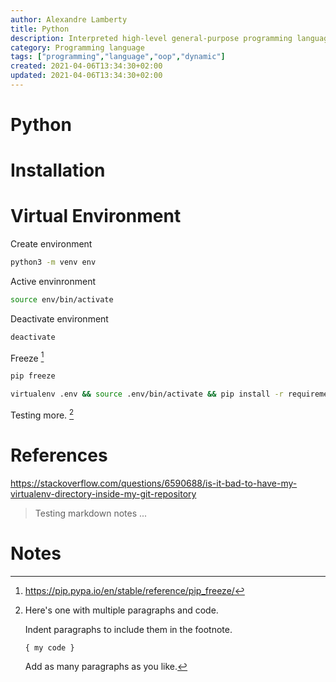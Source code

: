 ```yaml
---
author: Alexandre Lamberty
title: Python 
description: Interpreted high-level general-purpose programming language
category: Programming language
tags: ["programming","language","oop","dynamic"]
created: 2021-04-06T13:34:30+02:00
updated: 2021-04-06T13:34:30+02:00
---
```

# Python

# Installation

# Virtual Environment

Create environment

```bash
python3 -m venv env
```

Active envinronment

```bash
source env/bin/activate
```

Deactivate environment

```bash
deactivate
```

Freeze [^1] 

```bash
pip freeze
```

```bash
virtualenv .env && source .env/bin/activate && pip install -r requirements.txt
```
Testing more. [^2]

# References
<https://stackoverflow.com/questions/6590688/is-it-bad-to-have-my-virtualenv-directory-inside-my-git-repository>


> Testing markdown notes ...

# Notes

[^1]: <https://pip.pypa.io/en/stable/reference/pip_freeze/>

[^2]: Here's one with multiple paragraphs and code.

    Indent paragraphs to include them in the footnote.

    `{ my code }`

    Add as many paragraphs as you like.




